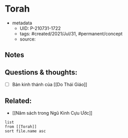 # Torah

- metadata
	- UID: P-210731-1722
	- tags: #created/2021/Jul/31, #permanent/concept 
	- source: 

## Notes


## Questions & thoughts:
- [ ] Bản kinh thánh của [[Do Thái Giáo]]

## Related:
- [[Năm sách trong Ngũ Kinh Cựu Ước]]
```dataview
list
from [[Torah]]
sort file.name asc
```